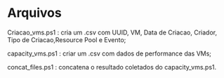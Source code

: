 # Arquivos
  
  Criacao_vms.ps1  : cria um .csv com UUID, VM, Data de Criacao, Criador, Tipo de Criacao,Resource Pool e Evento;
  
  capacity_vms.ps1 : criar um .csv com dados de performance das VMs;
  
  concat_files.ps1 : concatena o resultado coletados do capacity_vms.ps1.
